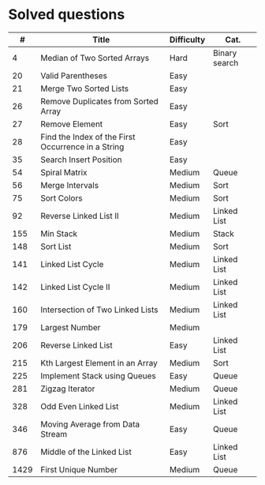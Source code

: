 # Solved questions

| #    | Title                                              | Difficulty | Cat.          |
|------|----------------------------------------------------|------------|---------------|
| 4    | Median of Two Sorted Arrays                        | Hard       | Binary search |
| 20   | Valid Parentheses                                  | Easy       |               |
| 21   | Merge Two Sorted Lists                             | Easy       |               |
| 26   | Remove Duplicates from Sorted Array                | Easy       |               |
| 27   | Remove Element                                     | Easy       | Sort          |
| 28   | Find the Index of the First Occurrence in a String | Easy       |               |
| 35   | Search Insert Position                             | Easy       |               |
| 54   | Spiral Matrix                                      | Medium     | Queue         |
| 56   | Merge Intervals                                    | Medium     | Sort          |
| 75   | Sort Colors                                        | Medium     | Sort          |
| 92   | Reverse Linked List II                             | Medium     | Linked List   |
| 155  | Min Stack                                          | Medium     | Stack         |
| 148  | Sort List                                          | Medium     | Sort          |
| 141  | Linked List Cycle                                  | Medium     | Linked List   |
| 142  | Linked List Cycle II                               | Medium     | Linked List   |
| 160  | Intersection of Two Linked Lists                   | Medium     | Linked List   |
| 179  | Largest Number                                     | Medium     |               |
| 206  | Reverse Linked List                                | Easy       | Linked List   |
| 215  | Kth Largest Element in an Array                    | Medium     | Sort          |
| 225  | Implement Stack using Queues                       | Easy       | Queue         |
| 281  | Zigzag Iterator                                    | Medium     | Queue         |
| 328  | Odd Even Linked List                               | Medium     | Linked List   |
| 346  | Moving Average from Data Stream                    | Easy       | Queue         |
| 876  | Middle of the Linked List                          | Easy       | Linked List   |
| 1429 | First Unique Number                                | Medium     | Queue         |